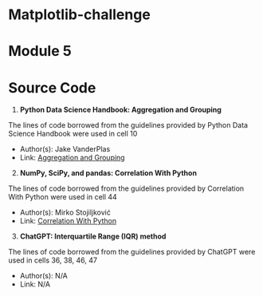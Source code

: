 # Matplotlib-challenge

# Module 5

# Source Code

1. **Python Data Science Handbook: Aggregation and Grouping**
   
The lines of code borrowed from the guidelines provided by Python Data Science Handbook were used in cell 10
   - Author(s): Jake VanderPlas
   - Link: [Aggregation and Grouping](https://jakevdp.github.io/PythonDataScienceHandbook/03.08-aggregation-and-grouping.html#Aggregate,-Filter,-Transform,-Apply)

2. **NumPy, SciPy, and pandas: Correlation With Python**
   
The lines of code borrowed from the guidelines provided by Correlation With Python were used in cell 44
   - Author(s): Mirko Stojiljković
   - Link: [Correlation With Python](https://realpython.com/numpy-scipy-pandas-correlation-python/)

3. **ChatGPT: Interquartile Range (IQR) method**
   
The lines of code borrowed from the guidelines provided by ChatGPT were used in cells 36, 38, 46, 47
   - Author(s): N/A
   - Link: N/A
